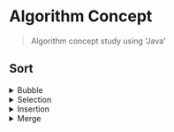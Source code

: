 # Algorithm Concept
> Algorithm concept study using 'Java'

## Sort


<details>
  <summary>Bubble</summary>
  
  ---
  ## [Bubble](https://github.com/leeheefull/Algorithms/tree/master/Concept/src/sort/Bubble.java)
  ```java
  public class Bubble {

    public static void main(String[] args) {

      int arr[] = {30, 60, 40, 50, 20, 10};  

      // after
      for(int i=0; i < arr.length; i++)
        System.out.print(arr[i] + " ");

      System.out.println();
      bubbleSort(arr);

      // before
      for(int i=0; i < arr.length; i++)
        System.out.print(arr[i] + " ");
    }

    public static void bubbleSort(int[] arr) {

      int n = arr.length;
      for(int i=n-1; 0<i; i--)
        for(int j=0; j<i; j++)
          if(arr[j] > arr[j+1])    
            swap(j, j+1, arr);
    }

    public static void swap(int x, int y, int[] arr) {
      int tmp = arr[x];
      arr[x] = arr[y];
      arr[y] = tmp;
    }
  }
  ```
  ```
  30 60 40 50 20 10 
  10 20 30 40 50 60 
  ```
  ---
</details>


<details>
  <summary>Selection</summary>
  
  ---
  ## [Selection](https://github.com/leeheefull/Algorithms/tree/master/Concept/src/sort/Selection.java)
  ```java
  public class Selection {

    public static void main(String[] args) {

      int arr[] = {30, 60, 40, 50, 20, 10};  

      // after
      for(int i=0; i < arr.length; i++)
        System.out.print(arr[i] + " ");

      System.out.println();
      selectionSort(arr);

      // before
      for(int i=0; i < arr.length; i++)
        System.out.print(arr[i] + " ");
    }

    public static void selectionSort(int[] arr) {

      int n = arr.length;
      for(int i=0; i<n-1; i++) {
        int min = i;
        for(int j=i+1; j<n; j++)
          if(arr[j] < arr[min])
            min = j;

        swap(min, i, arr);
      }
    }

    public static void swap(int x, int y, int[] arr) {
      int tmp = arr[x];
      arr[x] = arr[y];
      arr[y] = tmp;
    }
  }
  ```
  ```
  30 60 40 50 20 10 
  10 20 30 40 50 60 
  ```
  ---
</details>


<details>
  <summary>Insertion</summary>
  
  ---
  ## [Insertion](https://github.com/leeheefull/Algorithms/tree/master/Concept/src/sort/Insertion.java)
  ```java
  public class Insertion {

    public static void main(String[] args) {

      int arr[] = {30, 60, 40, 50, 20, 10};  

      // after
      for(int i=0; i < arr.length; i++)
        System.out.print(arr[i] + " ");

      System.out.println();
      insertionSort(arr);

      // before
      for(int i=0; i < arr.length; i++)
        System.out.print(arr[i] + " ");
    }

    public static void insertionSort(int[] arr) {

      int n = arr.length;
      for(int i=1; i<n; i++) {
        int key = arr[i];
        int j = i-1;
        while(j>=0 && arr[j]>key) {
          arr[j+1] = arr[j];
          j--;
        }
        arr[j+1] = key;
      }
    }
  }
  ```
  ```
  30 60 40 50 20 10 
  10 20 30 40 50 60 
  ```
  ---
</details>


<details>
  <summary>Merge</summary>
  
  ---
  ## [Merge](https://github.com/leeheefull/Algorithms/tree/master/Concept/src/sort/Merge.java)
  ```java
  public class Merge {

    public static void main(String[] args) {

      int arr[] = {30, 60, 40, 50, 20, 10};  

      // after
      for(int i=0; i < arr.length; i++)
        System.out.print(arr[i] + " ");

      System.out.println();
      mergeSort(arr, 0, 5);

      // before
      for(int i=0; i < arr.length; i++)
        System.out.print(arr[i] + " ");
    }

    public static void mergeSort(int[] arr, int low, int high){

      if(low<high) {
        int mid = (low+high)/2;

        mergeSort(arr, low, mid);
        mergeSort(arr, mid+1, high);

        merge(arr, low, mid, high);
      }
    }

    public static void merge(int[] arr, int low, int mid, int high){

      int[] sorted = new int[arr.length];
      int i = low;
      int j = mid+1;
      int k = low;

      while(k <= high) {
        if(mid < i)               sorted[k++] = arr[j++];
        else if(high < j)         sorted[k++] = arr[i++];
        else if(arr[j] < arr[i])  sorted[k++] = arr[j++];
        else                      sorted[k++] = arr[i++];
      }
      for (k = low; k <= high; k++)
        arr[k] = sorted[k];
    }
  }
  ```
  ```
  30 60 40 50 20 10 
  10 20 30 40 50 60 
  ```
  ---
</details>